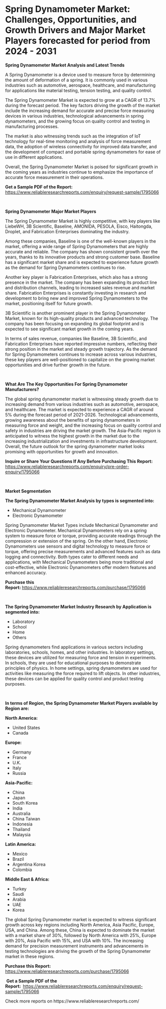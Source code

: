 <p><h1>Spring Dynamometer Market: Challenges, Opportunities, and Growth Drivers and Major Market Players forecasted for period from 2024 - 2031</h1></p><p><strong>Spring Dynamometer Market Analysis and Latest Trends</strong></p>
<p><p>A Spring Dynamometer is a device used to measure force by determining the amount of deformation of a spring. It is commonly used in various industries such as automotive, aerospace, healthcare, and manufacturing for applications like material testing, tension testing, and quality control.</p><p>The Spring Dynamometer Market is expected to grow at a CAGR of 13.7% during the forecast period. The key factors driving the growth of the market include the increasing demand for accurate and precise force measuring devices in various industries, technological advancements in spring dynamometers, and the growing focus on quality control and testing in manufacturing processes.</p><p>The market is also witnessing trends such as the integration of IoT technology for real-time monitoring and analysis of force measurement data, the adoption of wireless connectivity for improved data transfer, and the development of compact and portable spring dynamometers for ease of use in different applications.</p><p>Overall, the Spring Dynamometer Market is poised for significant growth in the coming years as industries continue to emphasize the importance of accurate force measurement in their operations.</p></p>
<p><strong>Get a Sample PDF of the Report:&nbsp;</strong> <a href="https://www.reliableresearchreports.com/enquiry/request-sample/1795066">https://www.reliableresearchreports.com/enquiry/request-sample/1795066</a></p>
<p>&nbsp;</p>
<p><strong>Spring Dynamometer Major Market Players</strong></p>
<p><p>The Spring Dynamometer Market is highly competitive, with key players like LiebeWH, 3B Scientific, Baseline, AMONIDA, PESOLA, Eisco, Haitongda, Droplet, and Fabrication Enterprises dominating the industry.</p><p>Among these companies, Baseline is one of the well-known players in the market, offering a wide range of Spring Dynamometers that are highly accurate and reliable. The company has shown consistent growth over the years, thanks to its innovative products and strong customer base. Baseline has a significant market share and is expected to experience future growth as the demand for Spring Dynamometers continues to rise.</p><p>Another key player is Fabrication Enterprises, which also has a strong presence in the market. The company has been expanding its product line and distribution channels, leading to increased sales revenue and market share. Fabrication Enterprises is constantly investing in research and development to bring new and improved Spring Dynamometers to the market, positioning itself for future growth.</p><p>3B Scientific is another prominent player in the Spring Dynamometer Market, known for its high-quality products and advanced technology. The company has been focusing on expanding its global footprint and is expected to see significant market growth in the coming years.</p><p>In terms of sales revenue, companies like Baseline, 3B Scientific, and Fabrication Enterprises have reported impressive numbers, reflecting their strong position in the market and steady growth trajectory. As the demand for Spring Dynamometers continues to increase across various industries, these key players are well-positioned to capitalize on the growing market opportunities and drive further growth in the future.</p></p>
<p>&nbsp;</p>
<p><strong>What Are The Key Opportunities For Spring Dynamometer Manufacturers?</strong></p>
<p><p>The global spring dynamometer market is witnessing steady growth due to increasing demand from various industries such as automotive, aerospace, and healthcare. The market is expected to experience a CAGR of around 5% during the forecast period of 2021-2026. Technological advancements, growing awareness about the benefits of spring dynamometers in measuring force and weight, and the increasing focus on quality control and safety in industries are driving the market growth. The Asia-Pacific region is anticipated to witness the highest growth in the market due to the increasing industrialization and investments in infrastructure development. Overall, the future outlook for the spring dynamometer market looks promising with opportunities for growth and innovation.</p></p>
<p><strong>Inquire or Share Your Questions If Any Before Purchasing This Report:</strong> <a href="https://www.reliableresearchreports.com/enquiry/pre-order-enquiry/1795066">https://www.reliableresearchreports.com/enquiry/pre-order-enquiry/1795066</a></p>
<p>&nbsp;</p>
<p><strong>Market Segmentation</strong></p>
<p><strong>The Spring Dynamometer Market Analysis by types is segmented into:</strong></p>
<p><ul><li>Mechanical Dynamometer</li><li>Electronic Dynamometer</li></ul></p>
<p><p>Spring Dynamometer Market Types include Mechanical Dynamometer and Electronic Dynamometer. Mechanical Dynamometers rely on a spring system to measure force or torque, providing accurate readings through the compression or extension of the spring. On the other hand, Electronic Dynamometers use sensors and digital technology to measure force or torque, offering precise measurements and advanced features such as data logging and connectivity. Both types cater to different needs and applications, with Mechanical Dynamometers being more traditional and cost-effective, while Electronic Dynamometers offer modern features and enhanced accuracy.</p></p>
<p><strong>Purchase this Report:&nbsp;</strong><a href="https://www.reliableresearchreports.com/purchase/1795066">https://www.reliableresearchreports.com/purchase/1795066</a></p>
<p>&nbsp;</p>
<p><strong>The Spring Dynamometer Market Industry Research by Application is segmented into:</strong></p>
<p><ul><li>Laboratory</li><li>School</li><li>Home</li><li>Others</li></ul></p>
<p><p>Spring dynamometers find applications in various sectors including laboratories, schools, homes, and other industries. In laboratory settings, these devices are utilized for measuring force and tension in experiments. In schools, they are used for educational purposes to demonstrate principles of physics. In home settings, spring dynamometers are used for activities like measuring the force required to lift objects. In other industries, these devices can be applied for quality control and product testing purposes.</p></p>
<p>&nbsp;</p>
<p><strong>In terms of Region, the Spring Dynamometer Market Players available by Region are:</strong></p>
<p>
    <p> <strong> North America: </strong>
        <ul>
            <li>United States</li>
            <li>Canada</li>
        </ul>
        </p> 
    <p> <strong> Europe: </strong>
        <ul>
            <li>Germany</li>
            <li>France</li>
            <li>U.K.</li>
            <li>Italy</li>
            <li>Russia</li>
        </ul>
        </p> 
    <p> <strong> Asia-Pacific: </strong>
        <ul>
            <li>China</li>
            <li>Japan</li>
            <li>South Korea</li>
            <li>India</li>
            <li>Australia</li>
            <li>China Taiwan</li>
            <li>Indonesia</li>
            <li>Thailand</li>
            <li>Malaysia</li>
        </ul>
        </p> 
    <p> <strong> Latin America: </strong>
        <ul>
            <li>Mexico</li>
            <li>Brazil</li>
            <li>Argentina Korea</li>
            <li>Colombia</li>
        </ul>
        </p> 
    <p> <strong> Middle East & Africa: </strong>
        <ul>
            <li>Turkey</li>
            <li>Saudi</li>
            <li>Arabia</li>
            <li>UAE</li>
            <li>Korea</li>
        </ul>
    </p>
    </p>
<p><p>The global Spring Dynamometer market is expected to witness significant growth across key regions including North America, Asia Pacific, Europe, USA, and China. Among these, China is expected to dominate the market with a market share of 30%, followed by North America with 25%, Europe with 20%, Asia Pacific with 15%, and USA with 10%. The increasing demand for precision measurement instruments and advancements in testing technologies are driving the growth of the Spring Dynamometer market in these regions.</p></p>
<p><strong>Purchase this Report: </strong><a href="https://www.reliableresearchreports.com/purchase/1795066">https://www.reliableresearchreports.com/purchase/1795066</a></p>
<p>&nbsp;<strong>Get a Sample PDF of the Report:&nbsp;&nbsp;</strong><a href="https://www.reliableresearchreports.com/enquiry/request-sample/1795066">https://www.reliableresearchreports.com/enquiry/request-sample/1795066</a></p>
<p><strong></strong></p>
<p>Check more reports on https://www.reliableresearchreports.com/</p>